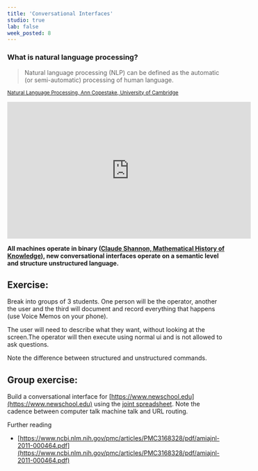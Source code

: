 ```yaml
---
title: 'Conversational Interfaces'
studio: true
lab: false
week_posted: 8
---
```


### What is natural language processing?

> Natural language processing (NLP) can be defined as the automatic (or semi-automatic) processing of human language.

<small>[Natural Language Processing, Ann Copestake, University of Cambridge](https://www.cl.cam.ac.uk/teaching/2002/NatLangProc/revised.pdf)</small>


<iframe width="560" height="315" src="https://www.youtube.com/embed/jYvWe-z5drQ" frameborder="0" allow="autoplay; encrypted-media" allowfullscreen></iframe>

<br>

**All machines operate in binary ([Claude Shannon, Mathematical History of Knowledge](http://web.mit.edu/6.933/www/Fall2001/Shannon1.pdf)), new conversational interfaces operate on a semantic level and structure unstructured language.**


## Exercise:

Break into groups of 3 students. One person will be the operator, another the user and the third will document and record everything that happens (use Voice Memos on your phone).

The user will need to describe what they want, without looking at the screen.The operator will then execute using normal ui and is not allowed to ask questions.

Note the difference between structured and unstructured commands.



## Group exercise:

Build a conversational interface for [https://www.newschool.edu](https://www.newschool.edu) using the [joint spreadsheet](https://docs.google.com/spreadsheets/d/1Nwv4szXB1_98tQNUJKeLQiybX01VBEqOZLmTfjoLbdA/edit#gid=0). Note the cadence between computer talk machine talk and URL routing.



Further reading

- [https://www.ncbi.nlm.nih.gov/pmc/articles/PMC3168328/pdf/amiajnl-2011-000464.pdf](https://www.ncbi.nlm.nih.gov/pmc/articles/PMC3168328/pdf/amiajnl-2011-000464.pdf)

